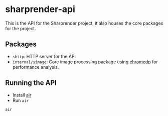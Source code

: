# sharprender-api

This is the API for the Sharprender project, it also houses the core packages for the project.

## Packages

- `shttp`: HTTP server for the API
- `internal/simage`: Core image processing package using [chromedp](https://github.com/chromedp/chromedp) for performance analysis.

## Running the API

- Install [air](https://github.com/cosmtrek/air)
- Run `air`

```bash
air
```
